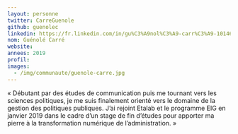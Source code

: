 ```yaml
---
layout: personne
twitter: CarreGuenole
github: guenolec
linkedin: https://fr.linkedin.com/in/gu%C3%A9nol%C3%A9-carr%C3%A9-101462a8
nom: Guénolé Carré
website:
annees: 2019
profil:
images:
  - /img/communaute/guenole-carre.jpg
---
```


«  Débutant par des études de communication puis me tournant vers les sciences politiques, je me suis finalement orienté vers le domaine de la gestion des politiques publiques. J’ai rejoint Etalab et le programme EIG en janvier 2019 dans le cadre d’un stage de fin d’études pour apporter ma pierre à la transformation numérique de l’administration. »
